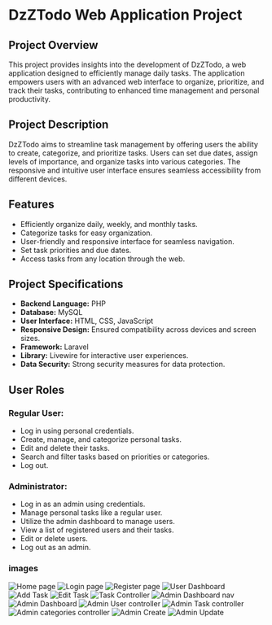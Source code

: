 # DzZTodo Web Application Project 

## Project Overview

This project provides insights into the development of DzZTodo, a web application designed to efficiently manage daily tasks. The application empowers users with an advanced web interface to organize, prioritize, and track their tasks, contributing to enhanced time management and personal productivity.

## Project Description

DzZTodo aims to streamline task management by offering users the ability to create, categorize, and prioritize tasks. Users can set due dates, assign levels of importance, and organize tasks into various categories. The responsive and intuitive user interface ensures seamless accessibility from different devices.

## Features

- Efficiently organize daily, weekly, and monthly tasks.
- Categorize tasks for easy organization.
- User-friendly and responsive interface for seamless navigation.
- Set task priorities and due dates.
- Access tasks from any location through the web.

## Project Specifications

- **Backend Language:** PHP
- **Database:** MySQL
- **User Interface:** HTML, CSS, JavaScript
- **Responsive Design:** Ensured compatibility across devices and screen sizes.
- **Framework:** Laravel
- **Library:** Livewire for interactive user experiences.
- **Data Security:** Strong security measures for data protection.

## User Roles

### Regular User:

- Log in using personal credentials.
- Create, manage, and categorize personal tasks.
- Edit and delete their tasks.
- Search and filter tasks based on priorities or categories.
- Log out.

### Administrator:

- Log in as an admin using credentials.
- Manage personal tasks like a regular user.
- Utilize the admin dashboard to manage users.
- View a list of registered users and their tasks.
- Edit or delete users.
- Log out as an admin.
### images
![Home page](https://i.imgur.com/0Ed52hc.png)
![Login page](https://i.imgur.com/9Sthwfo.png)
![Register page](https://i.imgur.com/G0OZUNP.png)
![User Dashboard](https://i.imgur.com/TpqpV7y.png)
![Add Task](https://i.imgur.com/YYxHQL0.png)
![Edit Task](https://i.imgur.com/1roOJs6.png)
![Task Controller](https://i.imgur.com/kHe4ge1.png)
![Admin Dashboard nav](https://i.imgur.com/VE7Djt6.png)
![Admin Dashboard](https://i.imgur.com/Qs8aQ0Y.png)
![Admin User controller](https://i.imgur.com/xu3rRc7.png)
![Admin Task controller](https://i.imgur.com/MCRN4Hf.png)
![Admin categories controller](https://i.imgur.com/KZA4FA0.png)
![Admin Create](https://i.imgur.com/uD1CweP.png)
![Admin Update](https://i.imgur.com/efGFr0B.png)
